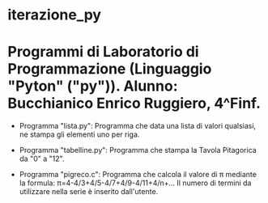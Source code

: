 # iterazione_py

# Programmi di Laboratorio di Programmazione (Linguaggio "Pyton" ("py")). Alunno: Bucchianico Enrico Ruggiero, 4^Finf.


- Programma "lista.py": Programma che data una lista di valori qualsiasi, ne stampa gli elementi uno per riga.

- Programma "tabelline.py": Programma che stampa la Tavola Pitagorica da "0" a "12".

- Programma "pigreco.c": Programma che calcola il valore di π mediante la formula: π=4-4/3+4/5-4/7+4/9-4/11+4/n+...
			  Il numero di termini da utilizzare nella serie è inserito dall'utente.